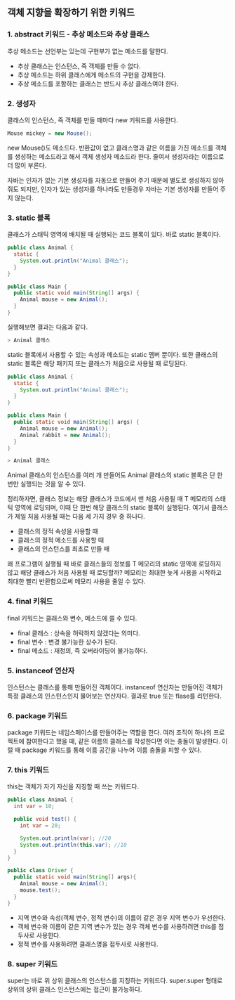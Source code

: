 ## 객체 지향을 확장하기 위한 키워드

### 1. abstract 키워드 - 추상 메소드와 추상 클래스

추상 메소드는 선언부는 있는데 구현부가 없는 메소드를 말한다.

- 추상 클래스는 인스턴스, 즉 객체를 만들 수 없다. 
- 추상 메소드는 하위 클래스에게 메소드의 구현을 강제한다.
- 추상 메소드를 포함하는 클래스는 반드시 추상 클래스여야 한다.

### 2. 생성자

클래스의 인스턴스, 즉 객체를 만들 때마다 new 키워드를 사용한다.

```java
Mouse mickey = new Mouse();
```

new Mouse()도 메소드다. 반환값이 없고 클래스명과 같은 이름을 가진 메소드를 객체를 생성하는 메소드라고 해서 객체 생성자 메소드라 한다. 줄여서 생성자라는 이름으로 더 많이 부른다. 

자바는 인자가 없는 기본 생성자를 자동으로 만들어 주기 때문에 별도로 생성하지 않아줘도 되지만, 인자가 있는 생성자를 하나라도 만들경우 자바는 기본 생성자를 만들어 주지 않는다.

### 3. static 블록

클래스가 스태틱 영역에 배치될 때 실행되는 코드 블록이 있다. 바로 static 블록이다.

```java
public class Animal {
  static {
    System.out.println("Animal 클래스");
  }
}
```

```java
public class Main {
  public static void main(String[] args) {
    Animal mouse = new Animal();
  }
}
```

실행해보면 결과는 다음과 같다.

```java
> Animal 클래스
```

static 블록에서 사용할 수 있는 속성과 메소드는 static 멤버 뿐이다. 또한 클래스의 static 블록은 해당 패키지 또는 클래스가 처음으로 사용될 때 로딩된다.

```java
public class Animal {
  static {
    System.out.println("Animal 클래스");
  }
}

public class Main {
  public static void main(String[] args) {
    Animal mouse = new Animal();
    Animal rabbit = new Animal();
  }
}
```
```java
> Animal 클래스
```

Animal 클래스의 인스턴스를 여러 개 만들어도 Animal 클래스의 static 블록은 단 한 번만 실행되는 것을 알 수 있다.

정리하자면, 클래스 정보는 해당 클래스가 코드에서 맨 처음 사용될 때 T 메모리의 스태틱 영역에 로딩되며, 이때 단 한번 해당 클래스의 static 블록이 실행된다. 여기서 클래스가 제일 처음 사용될 때는 다음 세 가지 경우 중 하나다.

- 클래스의 정적 속성을 사용할 때
- 클래스의 정적 메소드를 사용할 때
- 클래스의 인스턴스를 최초로 만들 때

왜 프로그램이 실행될 때 바로 클래스들의 정보를 T 메모리의 static 영역에 로딩하지 않고 해당 클래스가 처음 사용될 때 로딩할까? 메모리는 최대한 늦게 사용을 시작하고 최대한 빨리 반환함으로써 메모리 사용을 줄일 수 있다.

### 4. final 키워드

final 키워드는 클래스와 변수, 메소드에 쓸 수 있다.

- final 클래스 : 상속을 허락하지 않겠다는 의미다.
- final 변수 : 변경 불가능한 상수가 된다.
- final 메소드 : 재정의, 즉 오버라이딩이 불가능하다.

### 5. instanceof 연산자

인스턴스는 클래스를 통해 만들어진 객체이다. instanceof 연산자는 만들어진 객체가 특정 클래스의 인스턴스인지 물어보는 연산자다. 결과로 true 또는 flase를 리턴한다.

### 6. package 키워드

package 키워드는 네임스페이스를 만들어주는 역할을 한다. 여러 조직이 하나의 프로젝트에 참여한다고 했을 때, 같은 이름의 클래스를 작성한다면 이는 충돌이 발생한다. 이럴 때 package 키워드를 통해 이름 공간을 나누어 이름 충돌을 피할 수 있다.

### 7. this 키워드

this는 객체가 자기 자신을 지칭할 때 쓰는 키워드다.

```java
public class Animal {
  int var = 10;

  public void test() {
    int var = 20;

    System.out.println(var); //20
    System.out.println(this.var); //10
  }
}

public class Driver {
  public static void main(String[] args){
    Animal mouse = new Animal();
    mouse.test();
  }
}
```

- 지역 변수와 속성(객체 변수, 정적 변수)의 이름이 같은 경우 지역 변수가 우선한다.
- 객체 변수와 이름이 같은 지역 변수가 있는 경우 객체 변수를 사용하려면 this를 접두사로 사용한다.
- 정적 변수를 사용하려면 클래스명을 접두사로 사용한다.

### 8. super 키워드

super는 바로 위 상위 클래스의 인스턴스를 지칭하는 키워드다. super.super 형태로 상위의 상위 클래스 인스턴스에는 접근이 불가능하다.
